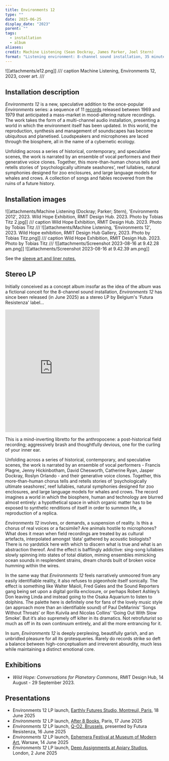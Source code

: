 ```yaml
---
title: Environments 12
type: ""
date: 2025-06-25
display_date: "2023"
parent: ""
tags:
  - installation
  - album
aliases: 
credit: Machine Listening (Sean Dockray, James Parker, Joel Stern)
format: "Listening environment: 8-channel sound installation, 35 minutes (looped); turntable, vinyl record and record sleeves."
---
```

![[attachments/e12.png]]
/// caption
Machine Listening, Environments 12, 2023, cover art.
///

## Installation description

_Environments 12_ is a new, speculative addition to the once-popular _Environments_ series: a sequence of 11 [records](https://www.irvteibel.com/discography/environments/) released between 1969 and 1979 that anticipated a mass-market in mood-altering nature recordings. The work takes the form of a multi-channel audio installation, presenting a world in which the environment itself has been updated. In this world, the reproduction, synthesis and management of soundscapes has become ubiquitous and planetised. Loudspeakers and microphones are laced through the biosphere, all in the name of a cybernetic ecology.

Unfolding across a series of historical, contemporary, and speculative scenes, the work is narrated by an ensemble of vocal performers and their generative voice clones. Together, this more-than-human chorus tells and retells stories of ‘psychologically ultimate seashores’, reef lullabies, natural symphonies designed for zoo enclosures, and large language models for whales and crows. A collection of songs and fables recovered from the ruins of a future history.

## Installation images
![[attachments/Machine Listening (Dockray; Parker; Stern), 'Environments 2012', 2023. Wild Hope Exhibition, RMIT Design Hub. 2023. Photo by Tobias Titz 2.jpg]]
/// caption
Wild Hope Exhibition, RMIT Design Hub. 2023. Photo by Tobias Titz
///
![[attachments/Machine Listening, 'Environments 12', 2023. Wild Hope exhibition, RMIT Design Hub Gallery, 2023. Photo by Tobias Titz.png]]
/// caption
Wild Hope Exhibition, RMIT Design Hub. 2023. Photo by Tobias Titz
///
![[attachments/Screenshot 2023-08-16 at 9.42.28 am.png]]
![[attachments/Screenshot 2023-08-16 at 9.42.39 am.png]]

See the [sleeve art and liner notes.](https://drive.google.com/open?id=15EeFrevHXgXXDahAturye4SN98oA7HAs&usp=drive_fs)
## Stereo LP

Initially conceived as a concept album insofar as the idea of the album was a fictional conceit for the 8-channel sound installation, *Environments 12* has since been released (in June 2025) as a stereo LP by Belgium's 'Futura Resistenza' label...

<iframe src="https://bandcamp.com/EmbeddedPlayer/album=3117061715/size=large/bgcol=ffffff/linkcol=333333/minimal=true/transparent=true/" title="bandcamp.com" sandbox="allow-scripts allow-popups allow-forms allow-same-origin allow-popups-to-escape-sandbox allow-top-navigation-by-user-activation" allowfullscreen="" loading="lazy" frameborder="0" style="width: 300px; height: 390px;"></iframe>

This is a mind-inverting libretto for the anthropocene: a post-historical field recording; aggressively brash and thoughtfully devious, one for the curling of your inner ear.  
  
Unfolding across a series of historical, contemporary, and speculative scenes, the work is narrated by an ensemble of vocal performers - Francis Plagne, Jenny Hickinbotham, David Chesworth, Catherine Ryan, Jasper Dockray, Roslyn Orlando - and their generative voice clones. Together, this more-than-human chorus tells and retells stories of ‘psychologically ultimate seashores’, reef lullabies, natural symphonies designed for zoo enclosures, and large language models for whales and crows. The record imagines a world in which the biosphere, human and technology are blurred almost entirely: a hypothetical space in which organic matter has to be exposed to synthetic renditions of itself in order to summon life, a reproduction of a replica.  
  
*Environments 12* involves, or demands, a suspension of reality. Is this a chorus of real voices or a facsimile? Are animals hostile to microphones? What does it mean when field recordings are treated by as cultural artefacts, interpolated amongst ‘data’ gathered by acoustic biologists? There is no yardstick here with which to discern what is true and what is an abstraction thereof. And the effect is bafflingly addictive: sing-song lullabies slowly spinning into states of total dilation, miming ensembles mimicking ocean sounds in resplendent strains, dream chords built of broken voice humming within the wires.  
  
In the same way that *Environments 12* feels narratively unmoored from any easily identifiable reality, it also refuses to pigeonhole itself sonically. The effect is something like Walter Maioli, Fred Gales and the Sound Reporters gang being set upon a digital gorilla enclosure, or perhaps Robert Ashley’s Don leaving Linda and instead going to the Osaka Aquarium to listen to dolphins. The palette here is definitely one for fans of the lovely music style (an approach more than an identifiable sound) of Paul DeMarinis’ ‘Songs Without Throats’ or Ron Kuivila and Nicolas Collins’ ‘Going Out With Slow Smoke’. But it’s also supremely off kilter in its dramatics. Not retrofuturist so much as off in its own continuum entirely, and all the more entrancing for it.  
  
In sum, *Environments 12* is deeply perplexing, beautifully garish, and an unbridled pleasure for all its grotesqueries. Rarely do records strike so deft a balance between high-conceptualism and irreverent absurdity, much less while maintaining a distinct emotional core.

## Exhibitions
- _Wild Hope: Conversations for Planetary Commons_, RMIT Design Hub, 14 August - 29 September 2023.
## Presentations

- Environments 12 LP launch, [Earthly Futures Studio, Montreuil, Paris](https://events.humanitix.com/host/earthly-futures-studio), 18 June 2025
- _Environments 12_ LP launch, [After 8 Books](https://after8books.com/events/), Paris, 17 June 2025
- _Environments 12_ LP launch, [Q-O2, Brussels](https://www.q-o2.be/en/event/machine-listening-environments-12-lp-launch-futura-resistenza/), presented by Futura Resistenza, 16 June 2025
- _Environments 12_ LP launch, [Ephemera Festival at Museum of Modern Art](https://ephemerafestival.com/), Warsaw, 14 June 2025
- _Environments 12_ LP launch, [Deep Assignments at Apiary Studios](https://deepassignmentsldn.substack.com/p/deep-assignments-01), London, 2 June 2025


